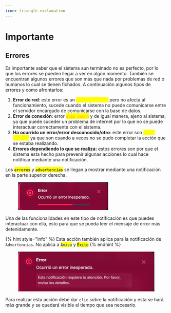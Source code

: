 ```yaml
---
icon: triangle-exclamation
---
```


# Importante

## Errores

Es importante saber que el sistema aun terminado no es perfecto, por lo que los errores se pueden llegar a ver en algún momento. También se encuentran algunos errores que son más que nada por problemas de red o humanos lo cual se tienen fichados. A continuación algunos tipos de errores y como afrontarlos:

1. **Error de red**: este error es un <mark style="color:yellow;">`poco más común`</mark> pero no afecta al funcionamiento, sucede cuando el sistema no puede comunicarse entre el servidor encargado de comunicarse con la base de datos.
2. **Error de conexión**: error <mark style="color:orange;">`algo común`</mark> y de igual manera, ajeno al sistema, ya que puede suceder un problema de internet por lo que no se puede interactuar correctamente con el sistema.
3. **Ha ocurrido un error/error desconocido/otro**: este error son <mark style="color:yellow;">`poco comunes`</mark> ya que son cuando a veces no se pudo completar la acción que se estaba realizando.
4. **Errores dependiendo lo que se realiza:** estos errores son por que el sistema esta hecho para prevenir algunas acciones lo cual hace notificar mediante una notificación.

Los <mark style="color:$danger;">`errores`</mark> y <mark style="color:$warning;">`advertencias`</mark> se llegan a mostrar mediante una notificación en la parte superior derecha.

<figure><img src="../.gitbook/assets/Captura de pantalla 2025-10-10 174233.png" alt=""><figcaption></figcaption></figure>

Una de las funcionalidades en este tipo de notificación es que puedes interactuar con ella, esto para que se pueda leer el mensaje de error más detenidamente.

{% hint style="info" %}
Esta acción también aplica para la notificación de `Advertencias`. No aplica a <mark style="color:blue;">`Aviso`</mark> y <mark style="color:$success;">`Éxito`</mark>
{% endhint %}

<figure><img src="../.gitbook/assets/Captura de pantalla 2025-10-10 174411.png" alt=""><figcaption></figcaption></figure>

Para realizar esta acción debe dar `clic` sobre la notificación y esta se hará más grande y se quedará visible el tiempo que sea necesario.
